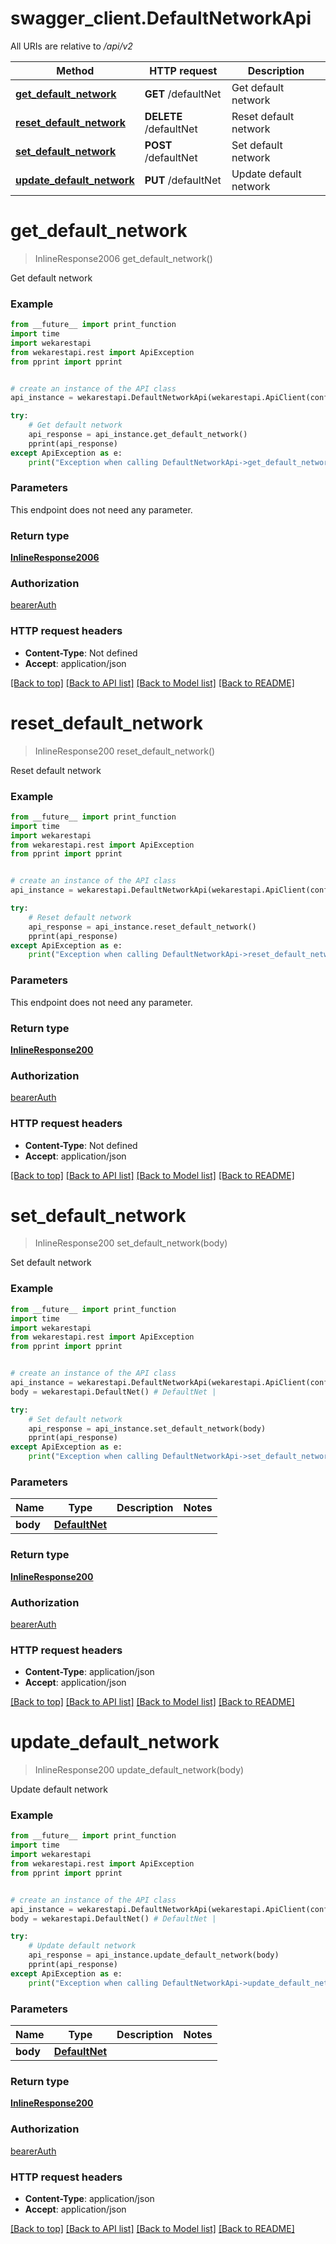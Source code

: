 # swagger_client.DefaultNetworkApi

All URIs are relative to */api/v2*

Method | HTTP request | Description
------------- | ------------- | -------------
[**get_default_network**](DefaultNetworkApi.md#get_default_network) | **GET** /defaultNet | Get default network
[**reset_default_network**](DefaultNetworkApi.md#reset_default_network) | **DELETE** /defaultNet | Reset default network
[**set_default_network**](DefaultNetworkApi.md#set_default_network) | **POST** /defaultNet | Set default network
[**update_default_network**](DefaultNetworkApi.md#update_default_network) | **PUT** /defaultNet | Update default network

# **get_default_network**
> InlineResponse2006 get_default_network()

Get default network

### Example

```python
from __future__ import print_function
import time
import wekarestapi
from wekarestapi.rest import ApiException
from pprint import pprint


# create an instance of the API class
api_instance = wekarestapi.DefaultNetworkApi(wekarestapi.ApiClient(configuration))

try:
    # Get default network
    api_response = api_instance.get_default_network()
    pprint(api_response)
except ApiException as e:
    print("Exception when calling DefaultNetworkApi->get_default_network: %s\n" % e)
```

### Parameters
This endpoint does not need any parameter.

### Return type

[**InlineResponse2006**](InlineResponse2006.md)

### Authorization

[bearerAuth](../README.md#bearerAuth)

### HTTP request headers

 - **Content-Type**: Not defined
 - **Accept**: application/json

[[Back to top]](#) [[Back to API list]](../README.md#documentation-for-api-endpoints) [[Back to Model list]](../README.md#documentation-for-models) [[Back to README]](../README.md)

# **reset_default_network**
> InlineResponse200 reset_default_network()

Reset default network

### Example

```python
from __future__ import print_function
import time
import wekarestapi
from wekarestapi.rest import ApiException
from pprint import pprint


# create an instance of the API class
api_instance = wekarestapi.DefaultNetworkApi(wekarestapi.ApiClient(configuration))

try:
    # Reset default network
    api_response = api_instance.reset_default_network()
    pprint(api_response)
except ApiException as e:
    print("Exception when calling DefaultNetworkApi->reset_default_network: %s\n" % e)
```

### Parameters
This endpoint does not need any parameter.

### Return type

[**InlineResponse200**](InlineResponse200.md)

### Authorization

[bearerAuth](../README.md#bearerAuth)

### HTTP request headers

 - **Content-Type**: Not defined
 - **Accept**: application/json

[[Back to top]](#) [[Back to API list]](../README.md#documentation-for-api-endpoints) [[Back to Model list]](../README.md#documentation-for-models) [[Back to README]](../README.md)

# **set_default_network**
> InlineResponse200 set_default_network(body)

Set default network

### Example

```python
from __future__ import print_function
import time
import wekarestapi
from wekarestapi.rest import ApiException
from pprint import pprint


# create an instance of the API class
api_instance = wekarestapi.DefaultNetworkApi(wekarestapi.ApiClient(configuration))
body = wekarestapi.DefaultNet() # DefaultNet | 

try:
    # Set default network
    api_response = api_instance.set_default_network(body)
    pprint(api_response)
except ApiException as e:
    print("Exception when calling DefaultNetworkApi->set_default_network: %s\n" % e)
```

### Parameters

Name | Type | Description  | Notes
------------- | ------------- | ------------- | -------------
 **body** | [**DefaultNet**](DefaultNet.md)|  | 

### Return type

[**InlineResponse200**](InlineResponse200.md)

### Authorization

[bearerAuth](../README.md#bearerAuth)

### HTTP request headers

 - **Content-Type**: application/json
 - **Accept**: application/json

[[Back to top]](#) [[Back to API list]](../README.md#documentation-for-api-endpoints) [[Back to Model list]](../README.md#documentation-for-models) [[Back to README]](../README.md)

# **update_default_network**
> InlineResponse200 update_default_network(body)

Update default network

### Example

```python
from __future__ import print_function
import time
import wekarestapi
from wekarestapi.rest import ApiException
from pprint import pprint


# create an instance of the API class
api_instance = wekarestapi.DefaultNetworkApi(wekarestapi.ApiClient(configuration))
body = wekarestapi.DefaultNet() # DefaultNet | 

try:
    # Update default network
    api_response = api_instance.update_default_network(body)
    pprint(api_response)
except ApiException as e:
    print("Exception when calling DefaultNetworkApi->update_default_network: %s\n" % e)
```

### Parameters

Name | Type | Description  | Notes
------------- | ------------- | ------------- | -------------
 **body** | [**DefaultNet**](DefaultNet.md)|  | 

### Return type

[**InlineResponse200**](InlineResponse200.md)

### Authorization

[bearerAuth](../README.md#bearerAuth)

### HTTP request headers

 - **Content-Type**: application/json
 - **Accept**: application/json

[[Back to top]](#) [[Back to API list]](../README.md#documentation-for-api-endpoints) [[Back to Model list]](../README.md#documentation-for-models) [[Back to README]](../README.md)

